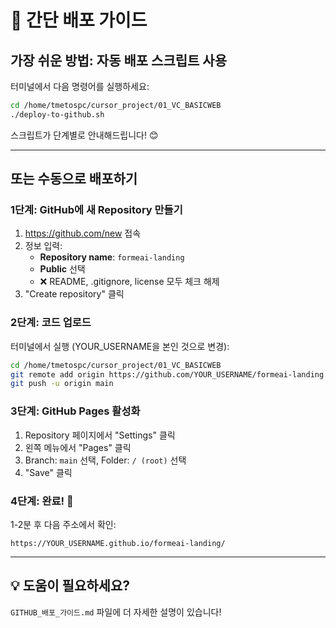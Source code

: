# 🚀 간단 배포 가이드

## 가장 쉬운 방법: 자동 배포 스크립트 사용

터미널에서 다음 명령어를 실행하세요:

```bash
cd /home/tmetospc/cursor_project/01_VC_BASICWEB
./deploy-to-github.sh
```

스크립트가 단계별로 안내해드립니다! 😊

---

## 또는 수동으로 배포하기

### 1단계: GitHub에 새 Repository 만들기

1. https://github.com/new 접속
2. 정보 입력:
   - **Repository name**: `formeai-landing`
   - **Public** 선택
   - ❌ README, .gitignore, license 모두 체크 해제
3. "Create repository" 클릭

### 2단계: 코드 업로드

터미널에서 실행 (YOUR_USERNAME을 본인 것으로 변경):

```bash
cd /home/tmetospc/cursor_project/01_VC_BASICWEB
git remote add origin https://github.com/YOUR_USERNAME/formeai-landing.git
git push -u origin main
```

### 3단계: GitHub Pages 활성화

1. Repository 페이지에서 "Settings" 클릭
2. 왼쪽 메뉴에서 "Pages" 클릭
3. Branch: `main` 선택, Folder: `/ (root)` 선택
4. "Save" 클릭

### 4단계: 완료! 🎉

1-2분 후 다음 주소에서 확인:
```
https://YOUR_USERNAME.github.io/formeai-landing/
```

---

## 💡 도움이 필요하세요?

`GITHUB_배포_가이드.md` 파일에 더 자세한 설명이 있습니다!

